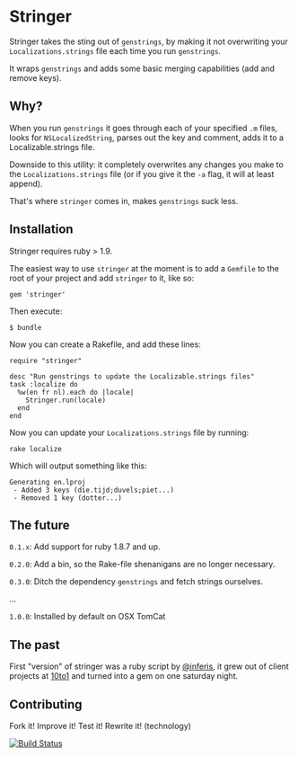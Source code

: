 # Stringer

Stringer takes the sting out of `genstrings`, by making it not overwriting your `Localizations.strings` file each time you run `genstrings`.

It wraps `genstrings` and adds some basic merging capabilities (add and remove keys).

## Why?

When you run `genstrings` it goes through each of your specified `.m` files, looks for `NSLocalizedString`, parses out the key and comment, adds it to a Localizable.strings file.

Downside to this utility: it completely overwrites any changes you make to the `Localizations.strings` file (or if you give it the `-a` flag, it will at least append).

That's where `stringer` comes in, makes `genstrings` suck less.

## Installation

Stringer requires ruby > 1.9.

The easiest way to use `stringer` at the moment is to add a `Gemfile` to the root of your project and add `stringer` to it, like so:

    gem 'stringer'

Then execute:

    $ bundle

Now you can create a Rakefile, and add these lines:

    require "stringer"

    desc "Run genstrings to update the Localizable.strings files"
    task :localize do
      %w(en fr nl).each do |locale|
        Stringer.run(locale)
      end
    end

Now you can update your `Localizations.strings` file by running:

    rake localize

Which will output something like this:

    Generating en.lproj
     - Added 3 keys (die.tijd;duvels;piet...)
     - Removed 1 key (dotter...)

## The future

`0.1.x`: Add support for ruby 1.8.7 and up.

`0.2.0`: Add a bin, so the Rake-file shenanigans are no longer necessary.

`0.3.0`: Ditch the dependency `genstrings` and fetch strings ourselves.

...

`1.0.0`: Installed by default on OSX TomCat

## The past

First "version" of stringer was a ruby script by [@inferis](http://twitter.com/inferis), it grew out of client projects at [10to1](http://10to1.be) and turned into a gem on one saturday night.

## Contributing

Fork it! Improve it! Test it! Rewrite it! (technology)

[![Build Status](https://secure.travis-ci.org/pjaspers/stringer.png?branch=master)](http://travis-ci.org/pjaspers/stringer)
